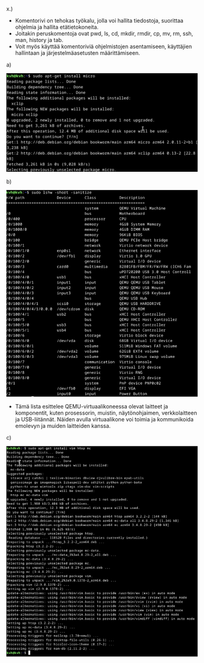 x.)
-  Komentorivi on tehokas työkalu, jolla voi hallita tiedostoja, suorittaa ohjelmia ja hallita etätietokoneita.
-  Joitakin peruskomentoja ovat pwd, ls, cd, mkdir, rmdir, cp, mv, rm, ssh, man, history ja tab.
-  Voit myös käyttää komentoriviä ohjelmistojen asentamiseen, käyttäjien hallintaan ja järjestelmäasetusten määrittämiseen.

a)

![micro](/kuvat/h2/micro.png)

b)

![lshw](/kuvat/h2/lshw.png)

-  Tämä lista esittelee QEMU-virtuaalikoneessa olevat laitteet ja komponentit, kuten prosessorin, muistin, näytönohjaimen, verkkolaitteen ja USB-liitännät. Näiden avulla virtuaalikone voi toimia ja kommunikoida emolevyn ja muiden laitteiden kanssa.

c)

![install](/kuvat/h2/install.png)
